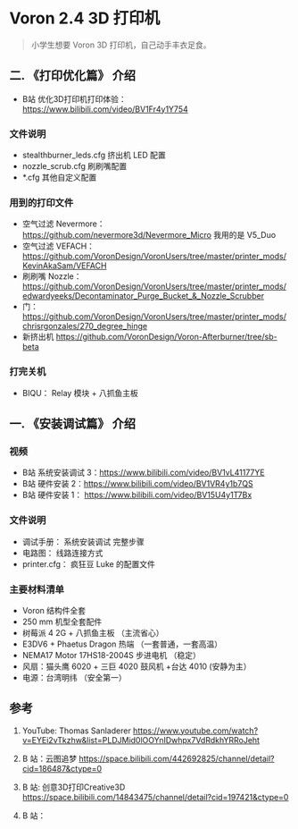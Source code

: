 # Voron 2.4 3D 打印机
> 小学生想要 Voron 3D 打印机，自己动手丰衣足食。



## 二. 《打印优化篇》 介绍
* B站 优化3D打印机打印体验： https://www.bilibili.com/video/BV1Fr4y1Y754



### 文件说明
* stealthburner_leds.cfg  挤出机 LED 配置
*  nozzle_scrub.cfg	刷刷嘴配置
*  *.cfg 其他自定义配置


### 用到的打印文件
* 空气过滤 Nevermore：  https://github.com/nevermore3d/Nevermore_Micro  我用的是 V5_Duo
* 空气过滤 VEFACH： https://github.com/VoronDesign/VoronUsers/tree/master/printer_mods/KevinAkaSam/VEFACH
* 刷刷嘴 Nozzle： https://github.com/VoronDesign/VoronUsers/tree/master/printer_mods/edwardyeeks/Decontaminator_Purge_Bucket_&_Nozzle_Scrubber
* 门： https://github.com/VoronDesign/VoronUsers/tree/master/printer_mods/chrisrgonzales/270_degree_hinge
* 新挤出机 https://github.com/VoronDesign/Voron-Afterburner/tree/sb-beta      

### 打完关机
* BIQU： Relay 模块 + 八抓鱼主板




## 一. 《安装调试篇》 介绍
### 视频
* B站 系统安装调试 3：https://www.bilibili.com/video/BV1vL41177YE
* B站 硬件安装 2：https://www.bilibili.com/video/BV1VR4y1b7QS
* B站 硬件安装 1： https://www.bilibili.com/video/BV15U4y1T7Bx


### 文件说明
* 调试手册： 系统安装调试 完整步骤
* 电路图： 线路连接方式
* printer.cfg： 疯狂豆 Luke 的配置文件



### 主要材料清单
* Voron 结构件全套 
* 250 mm 机型全套配件
* 树莓派 4 2G + 八抓鱼主板	（主流省心）
* E3DV6 + Phaetus Dragon 热端	（一套普通，一套高温）
* NEMA17 Motor 17HS18-2004S	步进电机 （稳定）
* 风扇：猫头鹰 6020 + 三巨 4020 鼓风机 +台达 4010  (安静为主）
* 电源：台湾明纬 （安全第一）





## 参考

1. YouTube:  Thomas Sanladerer
https://www.youtube.com/watch?v=EYEi2vTkzhw&list=PLDJMid0lOOYnIDwhpx7VdRdkhYRRoJeht

2. B 站：云图追梦
https://space.bilibili.com/442692825/channel/detail?cid=186487&ctype=0

3. B 站: 创意3D打印Creative3D
https://space.bilibili.com/14843475/channel/detail?cid=197421&ctype=0


4. B 站： 

